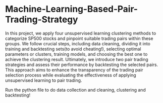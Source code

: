 # Machine-Learning-Based-Pair-Trading-Strategy
In this project, we apply four unsupervised learning clustering methods to categorize SP500 stocks and pinpoint suitable trading pairs within these groups. We follow crucial steps, including data cleaning, dividing it into training and backtesting sets(to avoid cheating!), selecting optimal parameters or clusters, training models, and choosing the best one to achieve the clustering result. Ultimately, we introduce two pair trading strategies and assess their performance by backtesting the selected pairs. This approach aims to enhance the transparency of the trading pair selection process while evaluating the effectiveness of applying unsupervised learning to pair trading.

Run the python file to do data collection and cleaning, clustering and backtesting!

